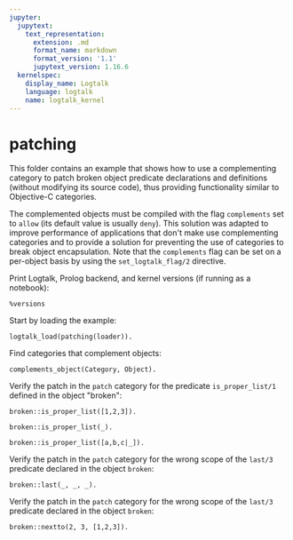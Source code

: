 ```yaml
---
jupyter:
  jupytext:
    text_representation:
      extension: .md
      format_name: markdown
      format_version: '1.1'
      jupytext_version: 1.16.6
  kernelspec:
    display_name: Logtalk
    language: logtalk
    name: logtalk_kernel
---
```


<!--
________________________________________________________________________

This file is part of Logtalk <https://logtalk.org/>  
SPDX-FileCopyrightText: 1998-2025 Paulo Moura <pmoura@logtalk.org>  
SPDX-License-Identifier: Apache-2.0

Licensed under the Apache License, Version 2.0 (the "License");
you may not use this file except in compliance with the License.
You may obtain a copy of the License at

    http://www.apache.org/licenses/LICENSE-2.0

Unless required by applicable law or agreed to in writing, software
distributed under the License is distributed on an "AS IS" BASIS,
WITHOUT WARRANTIES OR CONDITIONS OF ANY KIND, either express or implied.
See the License for the specific language governing permissions and
limitations under the License.
________________________________________________________________________
-->

# patching

This folder contains an example that shows how to use a complementing
category to patch broken object predicate declarations and definitions 
(without modifying its source code), thus providing functionality similar
to Objective-C categories.

The complemented objects must be compiled with the flag `complements` set
to `allow` (its default value is usually `deny`). This solution was adapted
to improve performance of applications that don't make use complementing
categories and to provide a solution for preventing the use of categories
to break object encapsulation. Note that the `complements` flag can be set
on a per-object basis by using the `set_logtalk_flag/2` directive.

Print Logtalk, Prolog backend, and kernel versions (if running as a notebook):

```logtalk
%versions
```

Start by loading the example:

```logtalk
logtalk_load(patching(loader)).
```

<!--
true.
-->

Find categories that complement objects:

```logtalk
complements_object(Category, Object).
```

<!--
Category = patch, Object = broken.
-->

Verify the patch in the `patch` category for the predicate `is_proper_list/1`
defined in the object "broken":

```logtalk
broken::is_proper_list([1,2,3]).
```

<!--
true.
-->

```logtalk
broken::is_proper_list(_).
```

<!--
false.
-->

```logtalk
broken::is_proper_list([a,b,c|_]).
```

<!--
false.
-->

Verify the patch in the `patch` category for the wrong scope of the `last/3`
predicate declared in the object `broken`:

```logtalk
broken::last(_, _, _).
```

<!--
    permission_error(access, private_predicate, last/3),
    broken::last(_, _, _),
    user)
-->

Verify the patch in the `patch` category for the wrong scope of the `last/3`
predicate declared in the object `broken`:

```logtalk
broken::nextto(2, 3, [1,2,3]).
```

<!--
true.
-->
